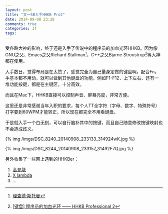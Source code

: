 ```yaml
---
layout: post
title: "又一SB入手HHKB Pro2"
date: 2014-09-08 23:28
comments: true
categories: IT
tags: 
---
```


受各路大神的影响，终于还是入手了传说中的程序员的加血光环HHKB。因为像GNU之父、Emacs之父Richard Stallman[^1]，C++之父Bjarne Stroustrup[^2]等大神都在使用。

入手数日，觉得布局是在太赞了，感觉完全为自己量身定做的键盘啊。配合Fn，手基本都不用动，就可以做到其他键盘的功能，例如F1-F12、上下左右、还有一堆功能按键，都是在主键区，十分高效。

而且在Mac下，HHKB直接可以控制声音、屏幕亮度，非常方便。

<!-- more -->

这里还是非常感谢当年入职的要求，每个人TT全字符（字母、数字、特殊符号）打字要到60WPM才能转正，所以现在都完全不用看键盘。

于是就入手一个白无刻，可以自行脑补其中的按键，而且自己随意修改按键映射也不会造成歧义。

{% img /imgs/DSC_8240_20140908_233133_314924wK.jpg %}

{% img /imgs/DSC_8244_20140908_233157_31492F7Q.jpg %}

另外收集了一些网上遇到的HHKBer：

1. [高見龍](http://blog.eddie.com.tw/2013/06/29/about-hhkb-pro2/)
2. [X lambda](http://xlambda.com/blog/2012/06/24/get-one-hhkb/)
3. ...

[^1]: [理查德·斯托曼](http://zh.wikipedia.org/zh-cn/%E7%90%86%E6%9F%A5%E5%BE%B7%C2%B7%E6%96%AF%E6%89%98%E6%9B%BC)

[^2]: [[键盘] 程序员的加血光环 —— HHKB Professional 2](http://www.chiphell.com/thread-507115-1-1.html)
